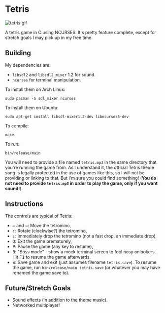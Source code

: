 Tetris
======

![tetris.gif](tetris.gif)

A tetris game in C using NCURSES.  It's pretty feature complete, except for
stretch goals I may pick up in my free time.


Building
--------

My dependencies are:

* `libsdl2` and `libsdl2_mixer` 1.2 for sound.
* `ncurses` for terminal manipulation.

To install them on Arch Linux:

    sudo pacman -S sdl_mixer ncurses

To install them on Ubuntu:

    sudo apt-get install libsdl-mixer1.2-dev libncurses5-dev

To compile:

    make

To run:

    bin/release/main

You will need to provide a file named `tetris.mp3` in the same directory that
you're running the game from.  As I understand it, the official Tetris theme
song is legally protected in the use of games like this, so I will not be
providing or linking to that.  But I'm sure you could find something!  (**You do
not need to provide `tetris.mp3` in order to play the game, only if you want
sound!**).


Instructions
------------

The controls are typical of Tetris:
* <kbd>←</kbd> and <kbd>→</kbd>: Move the tetromino,
* <kbd>↑</kbd>: Rotate (clockwise?) the tetromino,
* <kbd>↓</kbd>: Immediately drop the tetromino (not a fast drop, an immediate drop),
* <kbd>Q</kbd>: Exit the game prematurely,
* <kbd>P</kbd>: Pause the game (any key to resume),
* <kbd>B</kbd>: "Boss mode" - show a mock terminal screen to fool nosy onlookers.  Hit
  <kbd>F1</kbd> to resume the game afterwards.
* <kbd>S</kbd>: Save game and exit (just assumes filename `tetris.save`).  To resume the
  game, run `bin/release/main tetris.save` (or whatever you may have renamed the
  game save to).


Future/Stretch Goals
--------------------

* Sound effects (in addition to the theme music).
* Networked multiplayer!
